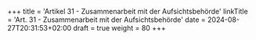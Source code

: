 +++
title = 'Artikel 31 - Zusammenarbeit mit der Aufsichtsbehörde'
linkTitle = 'Art. 31 - Zusammenarbeit mit der Aufsichtsbehörde'
date = 2024-08-27T20:31:53+02:00
draft = true
weight = 80
+++
